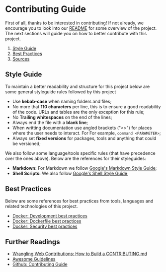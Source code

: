 # Contributing Guide

First of all, thanks to be interested in contributing! If not already, we encourage you to look into our
[README](README.md) for some overview of the project. The next sections will guide you on how to better
contribute with this project.

1. [Style Guide](#style-guide)
1. [Best Practices](#best-practices)
1. [Sources](#sources)

## Style Guide

To maintain a better readability and structure for this project below are some general styleguide rules
followed by this project

- Use **kebab-case** when naming folders and files;
- No more that **110 characters** per line, this is to ensure a good readability of the code. URLs and tables
are the only exception for this rule;
- No **Trailing whitespaces** on the end of the lines;
- Always end the file with a **blank line**;
- When writting documentation use angled brackets ("<>") for places where the user needs to interact. For
For example, `command <PARAMETER>`;
- Always set **fixed versions** for packages, tools and anything that could be versioned;

We also follow some language/tools specific rules (that have precedence over the ones above). Below are the
references for their styleguides:

- **Markdown:** For Markdown we follow [Google's Markdown Style Guide](https://google.github.io/styleguide/docguide/style.html);
- **Shell Scripts:** We also follow [Google's Shell Style Guide](https://google.github.io/styleguide/shellguide.html);

## Best Practices

Below are some references for best practices from tools, languages and related technologies of this project.

- [Docker: Development best practices](https://docs.docker.com/develop/dev-best-practices/)
- [Docker: Dockerfile best practices](https://docs.docker.com/develop/develop-images/dockerfile_best-practices/)
- [Docker: Security best practices](https://docs.docker.com/develop/security-best-practices/)

## Further Readings

- [Wrangling Web Contributions: How to Build a CONTRIBUTING.md](https://mozillascience.github.io/working-open-workshop/contributing/)
- [Awesome Guidelines](https://github.com/Kristories/awesome-guidelines)
- [Github: Contributing Guide](https://github.com/github/docs/blob/main/CONTRIBUTING.md)
